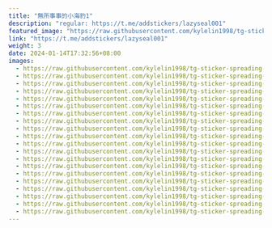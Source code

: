 ```yaml
---
title: "無所事事的小海豹1"
description: "regular: https://t.me/addstickers/lazyseal001"
featured_image: "https://raw.githubusercontent.com/kylelin1998/tg-sticker-spreading-worldwide-images/main/img/eaa79f72-841a-4e76-94cf-8c6828d72263.jpg"
link: "https://t.me/addstickers/lazyseal001"
weight: 3
date: 2024-01-14T17:32:56+08:00
images:
  - https://raw.githubusercontent.com/kylelin1998/tg-sticker-spreading-worldwide-images/main/img/eaa79f72-841a-4e76-94cf-8c6828d72263.jpg
  - https://raw.githubusercontent.com/kylelin1998/tg-sticker-spreading-worldwide-images/main/img/dbda7196-7a4a-4ed1-86bc-cb1186638a0f.jpg
  - https://raw.githubusercontent.com/kylelin1998/tg-sticker-spreading-worldwide-images/main/img/b59eaecf-f5ee-40af-8290-ed7943d63694.jpg
  - https://raw.githubusercontent.com/kylelin1998/tg-sticker-spreading-worldwide-images/main/img/f5155139-b7c0-4467-b67d-7900d68f0c62.jpg
  - https://raw.githubusercontent.com/kylelin1998/tg-sticker-spreading-worldwide-images/main/img/2d58ebb7-fe43-4661-8b47-f1c233e5e234.jpg
  - https://raw.githubusercontent.com/kylelin1998/tg-sticker-spreading-worldwide-images/main/img/6c0d67c7-1291-4a2d-af60-19ac8489129e.jpg
  - https://raw.githubusercontent.com/kylelin1998/tg-sticker-spreading-worldwide-images/main/img/c0e9d043-42f2-4b6f-ac48-5bf218103062.jpg
  - https://raw.githubusercontent.com/kylelin1998/tg-sticker-spreading-worldwide-images/main/img/25352769-87d8-412a-a76f-0563e0678674.jpg
  - https://raw.githubusercontent.com/kylelin1998/tg-sticker-spreading-worldwide-images/main/img/94a85754-66b7-4558-8be9-69e81f387f9b.jpg
  - https://raw.githubusercontent.com/kylelin1998/tg-sticker-spreading-worldwide-images/main/img/4c7ef83e-2f0c-4304-939b-4a3fd021226a.jpg
  - https://raw.githubusercontent.com/kylelin1998/tg-sticker-spreading-worldwide-images/main/img/e52b4389-e530-4ddd-9f7a-00012609a4bc.jpg
  - https://raw.githubusercontent.com/kylelin1998/tg-sticker-spreading-worldwide-images/main/img/9c5a84e9-883b-472d-a187-db38f49964ca.jpg
  - https://raw.githubusercontent.com/kylelin1998/tg-sticker-spreading-worldwide-images/main/img/c4de0410-74ff-4dcb-b5f3-2ca0ad1c210e.jpg
  - https://raw.githubusercontent.com/kylelin1998/tg-sticker-spreading-worldwide-images/main/img/14c2ca7b-bb6a-4af2-9911-7f13f6656f8c.jpg
  - https://raw.githubusercontent.com/kylelin1998/tg-sticker-spreading-worldwide-images/main/img/045325e4-5a17-4f05-ae6b-cc48ee3747a7.jpg
  - https://raw.githubusercontent.com/kylelin1998/tg-sticker-spreading-worldwide-images/main/img/3b1c489a-e08a-49eb-a50b-555f29eb43b1.jpg
  - https://raw.githubusercontent.com/kylelin1998/tg-sticker-spreading-worldwide-images/main/img/4a07ad7d-74fd-4680-bbc7-992f0150bce9.jpg
  - https://raw.githubusercontent.com/kylelin1998/tg-sticker-spreading-worldwide-images/main/img/964a3264-f4e4-406f-9436-7219d3d9001b.jpg
  - https://raw.githubusercontent.com/kylelin1998/tg-sticker-spreading-worldwide-images/main/img/cdacfe73-b8aa-48d1-a876-08bb38b35bf5.jpg
  - https://raw.githubusercontent.com/kylelin1998/tg-sticker-spreading-worldwide-images/main/img/34addfb3-2ce9-4207-8fce-a1f38c8b3f3e.jpg
---
```

